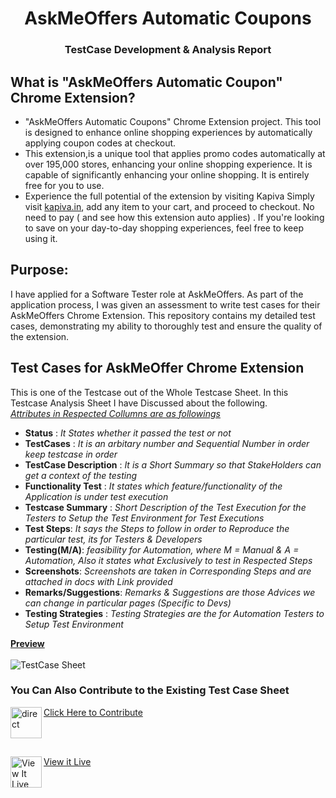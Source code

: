 # <h1 align = "center"> AskMeOffers Automatic Coupons  </h1>
<h3 align = "center"> TestCase Development & Analysis Report </h3>

## What is "AskMeOffers Automatic Coupon" Chrome Extension?
-  "AskMeOffers Automatic Coupons" Chrome Extension project. This tool is designed to enhance online shopping experiences by automatically applying coupon codes at checkout.
-  This extension,is a unique tool that applies promo codes automatically at over 195,000 stores, enhancing your online shopping experience. It is capable of significantly enhancing your online shopping. It is entirely free for you to use.
- Experience the full potential of the extension by visiting Kapiva Simply visit [kapiva.in](https://kapiva.in), add any item to your cart, and proceed to checkout. No need to pay ( and see how this extension auto applies) .
If you're looking to save on your day-to-day shopping experiences, feel free to keep using it.

## Purpose:
  I have applied for a Software Tester role at AskMeOffers. As part of the application process, I was given an assessment to write test cases for their AskMeOffers Chrome Extension. This repository contains my detailed test cases, demonstrating my ability to thoroughly test and ensure the quality of the extension.

## Test Cases for AskMeOffer Chrome Extension
This is one of the Testcase out of the Whole Testcase Sheet. In this Testcase Analysis Sheet I have Discussed about the following. <br>
<u>_Attributes in Respected Collumns are as followings_ </u>
- **Status** :               _It States whether it passed the test or not_ 
- **TestCases** :            _It is an arbitary number and Sequential Number in order keep testcase in order_
- **TestCase Description** : _It is a Short Summary so that StakeHolders can get a context of the testing_
- **Functionality Test** :   _It states which feature/functionality of the Application is under test execution_
- **Testcase Summary** :     _Short Description of the Test Execution for the Testers to Setup the Test Environment for Test Executions_
- **Test Steps**:            _It says the Steps to follow in order to Reproduce the particular test, its for Testers & Developers_
- **Testing(M/A)**:          _feasibility for Automation, where M = Manual & A = Automation, Also it states what Exclusively to test in Respected Steps_
- **Screenshots**:           _Screenshots are taken in Corresponding Steps and are attached in docs with Link provided_
- **Remarks/Suggestions**:   _Remarks & Suggestions are those Advices we can change in particular pages (Specific to Devs)_
- **Testing Strategies** :   _Testing Strategies are the for Automation Testers to Setup Test Environment_

<u> **Preview** </u> <br>  
![TestCase Sheet](https://github.com/Indranilsen09/AskMeOffers_TestCase_Analysis/assets/126322554/1959c17c-e7da-4ba4-b29c-678273dd1ce4)

### You Can Also Contribute to the Existing Test Case Sheet
<img src="https://github.com/Indranilsen09/AskMeOffers_TestCase_Analysis/assets/126322554/49dc1b4e-2517-4da5-957c-1fd2b5b48938" alt="direct" width="50" height="50" align ="left">[Click Here to Contribute](https://docs.google.com/spreadsheets/d/1OEtJxfjw959P2ZroYLA0mI5V0UKXiENmVMEr7ZG5WPE/edit?usp=sharing)  

<br>  

<br>  

<img src="https://github.com/Indranilsen09/AskMeOffers_TestCase_Analysis/assets/126322554/52b5cc2c-58ec-4d1b-b594-6d7c75ef2d01" alt ="View It Live" width="50" height="50" align="left"> [View it Live](https://indranilsen09.github.io/AskMeOffers_TestCase_Analysis/testcases.html)



